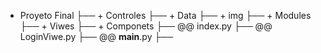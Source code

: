 - Proyeto Final
   ├── + Controles
   ├── + Data
   ├── + img
   ├── + Modules
   ├── + Viwes
        ├── + Componets
        ├── @@ index.py
        ├── @@ LoginViwe.py
   ├── @@ __main__.py
   ├──